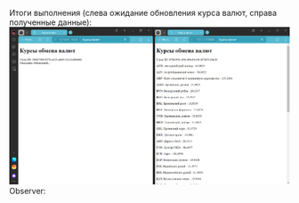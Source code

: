 Итоги выполнения (слева ожидание обновления курса валют, справа полученные данные):
![image](BALI-OTA.png)
Observer:

